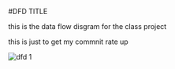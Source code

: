 #DFD TITLE

this is the data flow disgram for the class project


this is just to get my commnit rate up 

![dfd 1](https://cloud.githubusercontent.com/assets/21317692/18843320/2360f674-83cd-11e6-98a0-7c509aba8470.jpg)
